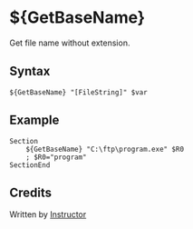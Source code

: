 # ${GetBaseName}

Get file name without extension.

## Syntax

    ${GetBaseName} "[FileString]" $var

## Example

    Section
        ${GetBaseName} "C:\ftp\program.exe" $R0
        ; $R0="program"
    SectionEnd

## Credits

Written by [Instructor][1]

[1]: http://nsis.sourceforge.net/User:Instructor
